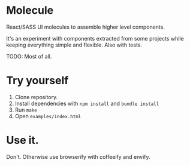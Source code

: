 # Molecule

React/SASS UI molecules to assemble higher level components.

It's an experiment with components extracted from some projects while keeping everything simple and flexible. Also with tests.

TODO: Most of all.

# Try yourself

1. Clone repository.
2. Install dependencies with `npm install` and `bundle install`
3. Run `make`
4. Open `examples/index.html`

# Use it.

Don't. Otherwise use browserify with coffeeify and envify.
